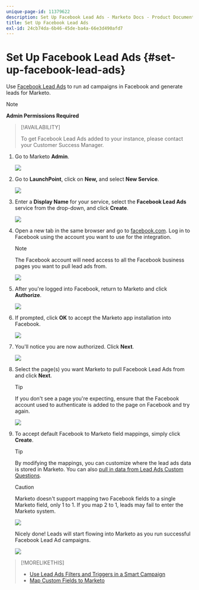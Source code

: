 ```yaml
---
unique-page-id: 11379622
description: Set Up Facebook Lead Ads - Marketo Docs - Product Documentation
title: Set Up Facebook Lead Ads
exl-id: 24cb74da-6b46-45de-ba4a-66e3d490afd7
---
```

# Set Up Facebook Lead Ads {#set-up-facebook-lead-ads}

Use [Facebook Lead Ads](https://www.facebook.com/business/a/lead-ads) to run ad campaigns in Facebook and generate leads for Marketo.

>[!NOTE]
>
>**Admin Permissions Required**

>[!AVAILABILITY]
>
>To get Facebook Lead Ads added to your instance, please contact your Customer Success Manager.

1. Go to Marketo **Admin**.

   ![](assets/image2016-11-29-10-3a50-3a29.png)

1. Go to **LaunchPoint**, click on **New,** and select **New Service**.

   ![](assets/image2016-11-29-10-3a51-3a11.png)

1. Enter a **Display Name** for your service, select the **Facebook Lead Ads** service from the drop-down, and click **Create**.

   ![](assets/image2016-11-29-10-3a51-3a47.png)

1. Open a new tab in the same browser and go to [facebook.com](https://www.facebook.com). Log in to Facebook using the account you want to use for the integration.

   >[!NOTE]
   >
   >The Facebook account will need access to all the Facebook business pages you want to pull lead ads from.

   ![](assets/image2016-11-29-10-3a52-3a29.png)

1. After you're logged into Facebook, return to Marketo and click **Authorize**.

   ![](assets/image2016-11-29-10-3a52-3a51.png)

1. If prompted, click **OK** to accept the Marketo app installation into Facebook.

   ![](assets/image2016-11-29-10-3a56-3a3.png)

1. You'll notice you are now authorized. Click **Next**.

   ![](assets/image2016-11-29-10-3a56-3a28.png)

1. Select the page(s) you want Marketo to pull Facebook Lead Ads from and click **Next**.

   >[!TIP]
   >
   >If you don't see a page you're expecting, ensure that the Facebook account used to authenticate is added to the page on Facebook and try again.

   ![](assets/image2016-11-29-10-3a58-3a36.png)

1. To accept default Facebook to Marketo field mappings, simply click **Create**.

   >[!TIP]
   >
   >By modifying the mappings, you can customize where the lead ads data is stored in Marketo. You can also [pull in data from Lead Ads Custom Questions](/help/marketo/product-docs/demand-generation/facebook/set-up-facebook-lead-ads/map-custom-fields-to-marketo.md).

   >[!CAUTION]
   >
   >Marketo doesn't support mapping two Facebook fields to a single Marketo field, only 1 to 1. If you map 2 to 1, leads may fail to enter the Marketo system.

   ![](assets/image2016-11-29-11-3a0-3a2.png)

   Nicely done! Leads will start flowing into Marketo as you run successful Facebook Lead Ad campaigns.

   ![](assets/image2016-11-29-12-3a32-3a54.png)

>[!MORELIKETHIS]
>
>* [Use Lead Ads Filters and Triggers in a Smart Campaign](/help/marketo/product-docs/demand-generation/facebook/use-lead-ads-filters-and-triggers-in-a-smart-campaign.md)
>* [Map Custom Fields to Marketo](/help/marketo/product-docs/demand-generation/facebook/set-up-facebook-lead-ads/map-custom-fields-to-marketo.md)

